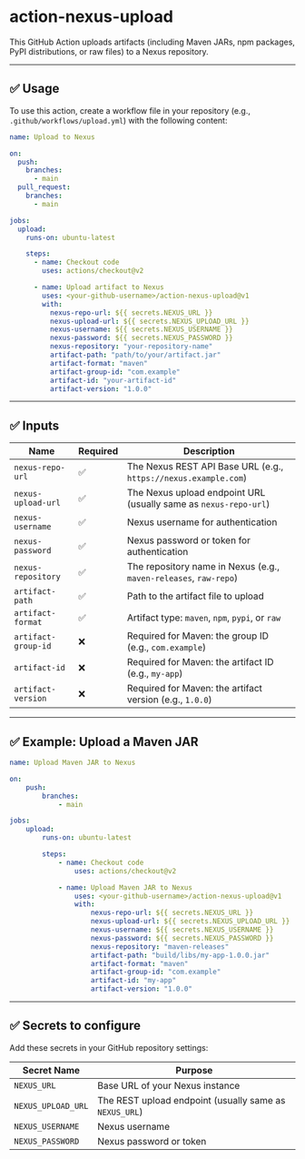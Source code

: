 # action-nexus-upload

This GitHub Action uploads artifacts (including Maven JARs, npm packages, PyPI
distributions, or raw files) to a Nexus repository.

---

## ✅ Usage

To use this action, create a workflow file in your repository (e.g.,
`.github/workflows/upload.yml`) with the following content:

```yaml
name: Upload to Nexus

on:
  push:
    branches:
      - main
  pull_request:
    branches:
      - main

jobs:
  upload:
    runs-on: ubuntu-latest

    steps:
      - name: Checkout code
        uses: actions/checkout@v2

      - name: Upload artifact to Nexus
        uses: <your-github-username>/action-nexus-upload@v1
        with:
          nexus-repo-url: ${{ secrets.NEXUS_URL }}
          nexus-upload-url: ${{ secrets.NEXUS_UPLOAD_URL }}
          nexus-username: ${{ secrets.NEXUS_USERNAME }}
          nexus-password: ${{ secrets.NEXUS_PASSWORD }}
          nexus-repository: "your-repository-name"
          artifact-path: "path/to/your/artifact.jar"
          artifact-format: "maven"
          artifact-group-id: "com.example"
          artifact-id: "your-artifact-id"
          artifact-version: "1.0.0"
```

---

## ✅ Inputs

| Name                | Required | Description                                                       |
| ------------------- | -------- | ----------------------------------------------------------------- |
| `nexus-repo-url`    | ✅       | The Nexus REST API Base URL (e.g., `https://nexus.example.com`)   |
| `nexus-upload-url`  | ✅       | The Nexus upload endpoint URL (usually same as `nexus-repo-url`)  |
| `nexus-username`    | ✅       | Nexus username for authentication                                 |
| `nexus-password`    | ✅       | Nexus password or token for authentication                        |
| `nexus-repository`  | ✅       | The repository name in Nexus (e.g., `maven-releases`, `raw-repo`) |
| `artifact-path`     | ✅       | Path to the artifact file to upload                               |
| `artifact-format`   | ✅       | Artifact type: `maven`, `npm`, `pypi`, or `raw`                   |
| `artifact-group-id` | ❌       | Required for Maven: the group ID (e.g., `com.example`)            |
| `artifact-id`       | ❌       | Required for Maven: the artifact ID (e.g., `my-app`)              |
| `artifact-version`  | ❌       | Required for Maven: the artifact version (e.g., `1.0.0`)          |

---

## ✅ Example: Upload a Maven JAR

```yaml
name: Upload Maven JAR to Nexus

on:
    push:
        branches:
            - main

jobs:
    upload:
        runs-on: ubuntu-latest

        steps:
            - name: Checkout code
                uses: actions/checkout@v2

            - name: Upload Maven JAR to Nexus
                uses: <your-github-username>/action-nexus-upload@v1
                with:
                    nexus-repo-url: ${{ secrets.NEXUS_URL }}
                    nexus-upload-url: ${{ secrets.NEXUS_UPLOAD_URL }}
                    nexus-username: ${{ secrets.NEXUS_USERNAME }}
                    nexus-password: ${{ secrets.NEXUS_PASSWORD }}
                    nexus-repository: "maven-releases"
                    artifact-path: "build/libs/my-app-1.0.0.jar"
                    artifact-format: "maven"
                    artifact-group-id: "com.example"
                    artifact-id: "my-app"
                    artifact-version: "1.0.0"
```

---

## ✅ Secrets to configure

Add these secrets in your GitHub repository settings:

| Secret Name        | Purpose                                                |
| ------------------ | ------------------------------------------------------ |
| `NEXUS_URL`        | Base URL of your Nexus instance                        |
| `NEXUS_UPLOAD_URL` | The REST upload endpoint (usually same as `NEXUS_URL`) |
| `NEXUS_USERNAME`   | Nexus username                                         |
| `NEXUS_PASSWORD`   | Nexus password or token                                |
